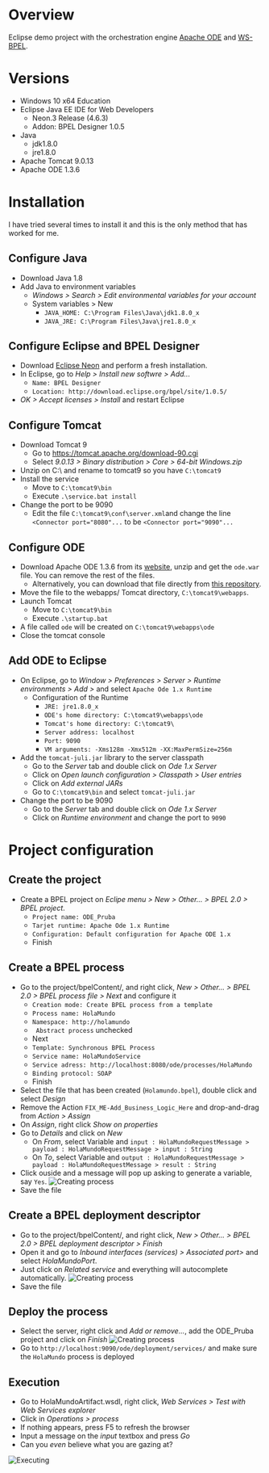 # Overview

Eclipse demo project with the orchestration  engine [Apache ODE](http://ode.apache.org/) and [WS-BPEL](https://es.wikipedia.org/wiki/WS-BPEL).

# Versions

* Windows 10 x64 Education
* Eclipse Java EE IDE for Web Developers
  * Neon.3 Release (4.6.3)
  * Addon: BPEL Designer 1.0.5
* Java
  * jdk1.8.0
  * jre1.8.0
* Apache Tomcat 9.0.13
* Apache ODE 1.3.6

# Installation

I have tried several times to install it and this is the only method that has worked for me.

## Configure Java
* Download Java 1.8
* Add Java to environment variables
  * _Windows > Search > Edit environmental variables for your account_
  * System variables > New
    * ```JAVA_HOME: C:\Program Files\Java\jdk1.8.0_x```
    * ```JAVA_JRE: C:\Program Files\Java\jre1.8.0_x```

## Configure Eclipse and BPEL Designer
* Download [Eclipse Neon](https://www.eclipse.org/neon/) and perform a fresh installation.
* In Eclipse, go to _Help > Install new softwre > Add..._
  * ```Name: BPEL Designer```
  * ```Location: http://download.eclipse.org/bpel/site/1.0.5/```
* _OK > Accept licenses > Install_ and restart Eclipse

## Configure Tomcat
* Download Tomcat 9
  * Go to https://tomcat.apache.org/download-90.cgi
  * Select _9.0.13 > Binary distribution > Core > 64-bit Windows.zip_
* Unzip on C:\ and rename to tomcat9 so you have ```C:\tomcat9```
* Install the service
  * Move to ```C:\tomcat9\bin```
  * Execute ```.\service.bat install```
* Change the port to be 9090
  * Edit the file ```C:\tomcat9\conf\server.xml```and change the line ```<Connector port="8080"...``` to be ```<Connector port="9090"...```

## Configure ODE
* Download Apache ODE 1.3.6 from its [website](http://ode.apache.org/getting-ode.html), unzip and get the ```ode.war``` file. You can remove the rest of the files.
  * Alternatively, you can download that file directly from [this repository](files/ode.war).
* Move the file to the webapps/ Tomcat directory, ```C:\tomcat9\webapps```.
* Launch Tomcat
  * Move to ```C:\tomcat9\bin```
  * Execute ```.\startup.bat```
* A file called ```ode``` will be created on ```C:\tomcat9\webapps\ode```
* Close the tomcat console

## Add ODE to Eclipse
* On Eclipse, go to _Window > Preferences > Server > Runtime environments > Add >_ and select ```Apache Ode 1.x Runtime```
  * Configuration of the Runtime
    * ```JRE: jre1.8.0_x```
    * ```ODE's home directory: C:\tomcat9\webapps\ode```
    * ```Tomcat's home directory: C:\tomcat9\```
    * ```Server address: localhost```
    * ```Port: 9090```
    * ```VM arguments: -Xms128m -Xmx512m -XX:MaxPermSize=256m```
* Add the ```tomcat-juli.jar``` library to the server classpath
  * Go to the _Server_ tab and double click on _Ode 1.x Server_
  * Click on _Open launch configuration > Classpath > User entries_
  * Click on _Add external JARs_
  * Go to ```C:\tomcat9\bin``` and select ```tomcat-juli.jar```
* Change the port to be 9090
  * Go to the _Server_ tab and double click on _Ode 1.x Server_
  * Click on _Runtime environment_ and change the port to ```9090```

# Project configuration

## Create the project
* Create a BPEL project on _Eclipe menu > New > Other... > BPEL 2.0 > BPEL project_.
  * ```Project name: ODE_Pruba```
  * ```Tarjet runtime: Apache Ode 1.x Runtime```
  * ```Configuration: Default configuration for Apache ODE 1.x```
  * Finish

## Create a BPEL process
* Go to the project/bpelContent/, and right click, _New > Other... > BPEL 2.0 > BPEL process file > Next_ and configure it
  * ```Creation mode: Create BPEL process from a template```
  * ```Process name: HolaMundo```
  * ```Namespace: http://holamundo```
  * ``` Abstract process``` unchecked
  * Next
  * ```Template: Synchronous BPEL Process```
  * ```Service name: HolaMundoService```
  * ```Service adress: http://localhost:8080/ode/processes/HolaMundo```
  * ```Binding protocol: SOAP```
  * Finish
* Select the file that has been created (```Holamundo.bpel```), double click and select _Design_
* Remove the Action ```FIX_ME-Add_Business_Logic_Here``` and drop-and-drag from _Action > Assign_
* On _Assign_, right click _Show on properties_
* Go to _Details_ and click on _New_
  * On _From_, select Variable and ```input : HolaMundoRequestMessage > payload : HolaMundoRequestMessage > input : String```
  * On _To_, select Variable and ```output : HolaMundoRequestMessage > payload : HolaMundoRequestMessage > result : String```
* Click ouside and a message will pop up asking to generate a variable, say ```Yes```.
![Creating process](files/gifs/configuring_process.gif)
* Save the file

## Create a BPEL deployment descriptor
* Go to the project/bpelContent/, and right click, _New > Other... > BPEL 2.0 > BPEL deployment descriptor > Finish_
* Open it and go to _Inbound interfaces (services) > Associated port>_ and select _HolaMundoPort_.
* Just click on _Related service_ and everything will autocomplete automatically.
![Creating process](files/gifs/deploy_descript.gif)
* Save the file

## Deploy the process
* Select the server, right click and _Add or remove..._, add the ODE_Pruba project and click on _Finish_
![Creating process](files/gifs/deploy.gif)
* Go to ```http://localhost:9090/ode/deployment/services/``` and make sure the ```HolaMundo``` process is deployed

## Execution
* Go to HolaMundoArtifact.wsdl, right click, _Web Services > Test with Web Services explorer_
* Click in _Operations > process_
* If nothing appears, press F5 to refresh the browser
* Input a message on the _input_ textbox and press _Go_
* Can you _even_ believe what you are gazing at?

![Executing](files/gifs/executing.gif)
